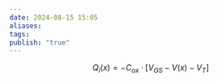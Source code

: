 ```yaml
---
date: 2024-08-15 15:05
aliases: 
tags: 
publish: "true"
---
```

$$
Q_{i}(x)=-C_{ox}\cdot[V_{GS}-V(x)-V_{T}]
$$